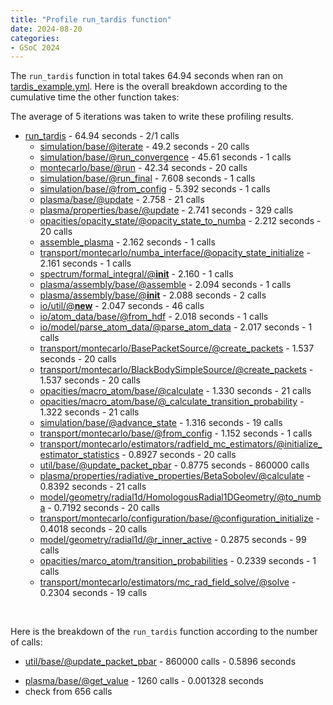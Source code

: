```yaml
---
title: "Profile run_tardis function"
date: 2024-08-20
categories:
- GSoC 2024
---
```


The `run_tardis` function in total takes 64.94 seconds when ran on [tardis_example.yml](https://raw.githubusercontent.com/tardis-sn/tardis/master/docs/tardis_example.yml). Here is the overall breakdown according to the cumulative time the other function takes: 

The average of 5 iterations was taken to write these profiling results. 

* [run_tardis](https://github.com/tardis-sn/tardis/blob/5fe6806d2dc18afa155ffeb3a3cb31518637a214/tardis/base.py#L11) - 64.94 seconds - 2/1 calls
    * [simulation/base/@iterate](https://github.com/tardis-sn/tardis/blob/b08981d7bb6bb7955e285ea8973361e3874079a2/tardis/simulation/base.py#L449) - 49.2 seconds - 20 calls
    * [simulation/base/@run_convergence](https://github.com/tardis-sn/tardis/blob/b08981d7bb6bb7955e285ea8973361e3874079a2/tardis/simulation/base.py#L524) - 45.61 seconds - 1 calls
    * [montecarlo/base/@run](https://github.com/tardis-sn/tardis/blob/b08981d7bb6bb7955e285ea8973361e3874079a2/tardis/transport/montecarlo/base.py#L147) - 42.34 seconds - 20 calls
    * [simulation/base/@run_final](https://github.com/tardis-sn/tardis/blob/b08981d7bb6bb7955e285ea8973361e3874079a2/tardis/simulation/base.py#L553) - 7.608 seconds - 1 calls
    * [simulation/base/@from_config](https://github.com/tardis-sn/tardis/blob/b08981d7bb6bb7955e285ea8973361e3874079a2/tardis/simulation/base.py#L721) - 5.392 seconds - 1 calls 
    * [plasma/base/@update](https://github.com/tardis-sn/tardis/blob/b08981d7bb6bb7955e285ea8973361e3874079a2/tardis/plasma/base.py#L183) - 2.758 - 21 calls
    * [plasma/properties/base/@update](https://github.com/tardis-sn/tardis/blob/b08981d7bb6bb7955e285ea8973361e3874079a2/tardis/plasma/properties/base.py#L98) - 2.741 seconds - 329 calls
    * [opacities/opacity_state/@opacity_state_to_numba](https://github.com/tardis-sn/tardis/blob/b08981d7bb6bb7955e285ea8973361e3874079a2/tardis/opacities/opacity_state.py#L210) - 2.212 seconds - 20 calls
    * [assemble_plasma](https://github.com/tardis-sn/tardis/blob/b08981d7bb6bb7955e285ea8973361e3874079a2/tardis/plasma/assembly/legacy_assembly.py#L5) - 2.162 seconds - 1 calls
    * [transport/montecarlo/numba_interface/@opacity_state_initialize](https://github.com/tardis-sn/tardis/blob/b08981d7bb6bb7955e285ea8973361e3874079a2/tardis/transport/montecarlo/numba_interface.py#L151) - 2.161 seconds - 1 calls
    * [spectrum/formal_integral/@__init__](https://github.com/tardis-sn/tardis/blob/b08981d7bb6bb7955e285ea8973361e3874079a2/tardis/spectrum/formal_integral.py#L280) - 2.160 - 1 calls
    * [plasma/assembly/base/@assemble](https://github.com/tardis-sn/tardis/blob/b08981d7bb6bb7955e285ea8973361e3874079a2/tardis/plasma/assembly/base.py#L587) - 2.094 seconds - 1 calls
    * [plasma/assembly/base/@__init__](https://github.com/tardis-sn/tardis/blob/b08981d7bb6bb7955e285ea8973361e3874079a2/tardis/plasma/assembly/base.py#L158) - 2.088 seconds - 2 calls
    * [io/util/@__new__](https://github.com/tardis-sn/tardis/blob/b08981d7bb6bb7955e285ea8973361e3874079a2/tardis/io/util.py#L192) - 2.047 seconds - 46 calls
    * [io/atom_data/base/@from_hdf](https://github.com/tardis-sn/tardis/blob/b08981d7bb6bb7955e285ea8973361e3874079a2/tardis/io/atom_data/base.py#L178) - 2.018 seconds - 1 calls
    * [io/model/parse_atom_data/@parse_atom_data](https://github.com/tardis-sn/tardis/blob/b08981d7bb6bb7955e285ea8973361e3874079a2/tardis/io/model/parse_atom_data.py#L9) - 2.017 seconds - 1 calls
    * [transport/montecarlo/BasePacketSource/@create_packets](https://github.com/tardis-sn/tardis/blob/b08981d7bb6bb7955e285ea8973361e3874079a2/tardis/transport/montecarlo/packet_source.py#L59) - 1.537 seconds - 20 calls
    * [transport/montecarlo/BlackBodySimpleSource/@create_packets](https://github.com/tardis-sn/tardis/blob/b08981d7bb6bb7955e285ea8973361e3874079a2/tardis/transport/montecarlo/packet_source.py#L163) - 1.537 seconds - 20 calls
    * [opacities/macro_atom/base/@calculate](https://github.com/tardis-sn/tardis/blob/b08981d7bb6bb7955e285ea8973361e3874079a2/tardis/opacities/macro_atom/base.py#L250) - 1.330 seconds - 21 calls
    * [opacities/macro_atom/base/@_calculate_transition_probability](https://github.com/tardis-sn/tardis/blob/b08981d7bb6bb7955e285ea8973361e3874079a2/tardis/opacities/macro_atom/base.py#L284) - 1.322 seconds - 21 calls
    * [simulation/base/@advance_state](https://github.com/tardis-sn/tardis/blob/b08981d7bb6bb7955e285ea8973361e3874079a2/tardis/simulation/base.py#L274) - 1.316 seconds - 19 calls
    * [transport/montecarlo/base/@from_config](https://github.com/tardis-sn/tardis/blob/b08981d7bb6bb7955e285ea8973361e3874079a2/tardis/transport/montecarlo/base.py#L244) - 1.152 seconds - 1 calls
    * [transport/montecarlo/estimators/radfield_mc_estimators/@initialize_estimator_statistics](https://github.com/tardis-sn/tardis/blob/b08981d7bb6bb7955e285ea8973361e3874079a2/tardis/transport/montecarlo/estimators/radfield_mc_estimators.py#L7) - 0.8927 seconds - 20 calls
    * [util/base/@update_packet_pbar](https://github.com/tardis-sn/tardis/blob/b08981d7bb6bb7955e285ea8973361e3874079a2/tardis/util/base.py#L662) - 0.8775 seconds - 860000 calls
    * [plasma/properties/radiative_properties/BetaSobolev/@calculate](https://github.com/tardis-sn/tardis/blob/b08981d7bb6bb7955e285ea8973361e3874079a2/tardis/plasma/properties/radiative_properties.py#L133) - 0.8392 seconds - 21 calls
    * [model/geometry/radial1d/HomologousRadial1DGeometry/@to_numba](https://github.com/tardis-sn/tardis/blob/b08981d7bb6bb7955e285ea8973361e3874079a2/tardis/model/geometry/radial1d.py#L169) - 0.7192 seconds - 20 calls 
    * [transport/montecarlo/configuration/base/@configuration_initialize](https://github.com/tardis-sn/tardis/blob/b08981d7bb6bb7955e285ea8973361e3874079a2/tardis/transport/montecarlo/configuration/base.py#L53) - 0.4018 seconds - 20 calls
    * [model/geometry/radial1d/@r_inner_active](https://github.com/tardis-sn/tardis/blob/b08981d7bb6bb7955e285ea8973361e3874079a2/tardis/model/geometry/radial1d.py#L127) - 0.2875 seconds - 99 calls
    * [opacities/marco_atom/transition_probabilities](https://github.com/tardis-sn/tardis/blob/b08981d7bb6bb7955e285ea8973361e3874079a2/tardis/opacities/macro_atom/transition_probabilities.py) - 0.2339 seconds - 1 calls
    * [transport/montecarlo/estimators/mc_rad_field_solve/@solve](https://github.com/tardis-sn/tardis/blob/b08981d7bb6bb7955e285ea8973361e3874079a2/tardis/transport/montecarlo/estimators/mc_rad_field_solver.py#L30) - 0.2304 seconds - 19 calls    

<br>

Here is the breakdown of the `run_tardis` function according to the number of calls:

* [util/base/@update_packet_pbar](https://github.com/tardis-sn/tardis/blob/b08981d7bb6bb7955e285ea8973361e3874079a2/tardis/util/base.py#L662) - 860000 calls - 0.5896 seconds
- [plasma/base/@get_value](https://github.com/tardis-sn/tardis/blob/b08981d7bb6bb7955e285ea8973361e3874079a2/tardis/plasma/base.py#L68) - 1260 calls - 0.001328 seconds
- check from 656 calls



